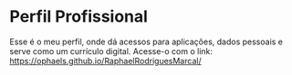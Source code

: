 # Perfil Profissional

Esse é o meu perfil, onde dá acessos para aplicações, dados pessoais e serve como um currículo digital. 
Acesse-o com o link: https://ophaels.github.io/RaphaelRodriguesMarcal/
